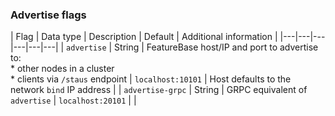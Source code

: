 ### Advertise flags

| Flag | Data type | Description | Default | Additional information |
|---|---|---|---|---|---|
| `advertise` | String | FeatureBase host/IP and port to advertise to:<br/>* other nodes in a cluster<br/>* clients via `/staus` endpoint | `localhost:10101` | Host defaults to the network `bind` IP address |
| `advertise-grpc` | String | GRPC equivalent of `advertise` | `localhost:20101` |  |
